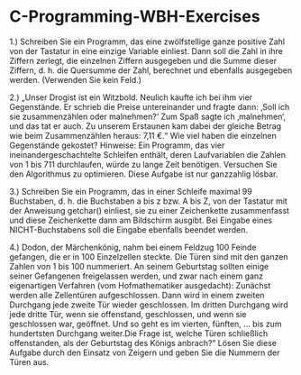 # C-Programming-WBH-Exercises

1.)
Schreiben Sie ein Programm, das eine zwölfstellige ganze positive Zahl von der Tastatur in eine einzige Variable einliest. Dann soll die Zahl in ihre Ziffern zerlegt, die einzelnen Ziffern ausgegeben und die Summe dieser Ziffern, d. h. die Quersumme der Zahl, berechnet und ebenfalls ausgegeben werden. (Verwenden Sie kein Feld.)

2.) 
„Unser Drogist ist ein Witzbold. Neulich kaufte ich bei ihm vier Gegenstände. Er schrieb die Preise untereinander und fragte dann: ‚Soll ich sie zusammenzählen oder malnehmen?‘ Zum Spaß sagte ich ‚malnehmen‘, und das tat er auch. Zu unserem Erstaunen kam dabei der gleiche Betrag wie beim Zusammenzählen heraus: 7,11 €.“ Wie viel haben die einzelnen Gegenstände gekostet? Hinweise: Ein Programm, das vier ineinandergeschachtelte Schleifen enthält, deren Laufvariablen die Zahlen von 1 bis 711 durchlaufen, würde zu lange Zeit benötigen. Versuchen Sie den Algorithmus zu optimieren. Diese Aufgabe ist nur ganzzahlig lösbar.

3.)
Schreiben Sie ein Programm, das in einer Schleife maximal 99 Buchstaben, d. h. die Buchstaben a bis z bzw. A bis Z, von der Tastatur mit der Anweisung getchar() einliest, sie zu einer Zeichenkette zusammenfasst und diese Zeichenkette dann am Bildschirm ausgibt. Bei Eingabe eines NICHT-Buchstabens soll die Eingabe ebenfalls beendet werden.

4.)
Dodon, der Märchenkönig, nahm bei einem Feldzug 100 Feinde gefangen, die er in 100 Einzelzellen steckte. Die Türen sind mit den ganzen Zahlen von 1 bis 100 nummeriert. An seinem Geburtstag sollten einige seiner Gefangenen freigelassen werden, und zwar nach einem ganz eigenartigen Verfahren (vom Hofmathematiker ausgedacht): Zunächst werden alle Zellentüren aufgeschlossen. Dann wird in einem zweiten Durchgang jede zweite Tür wieder geschlossen. Im dritten Durchgang wird jede dritte Tür, wenn sie offenstand, geschlossen, und wenn sie geschlossen war, geöffnet. Und so geht es im vierten, fünften, … bis zum hundertsten Durchgang weiter.Die Frage ist, welche Türen schließlich offenstanden, als der Geburtstag des Königs anbrach?“ Lösen Sie diese Aufgabe durch den Einsatz von Zeigern und geben Sie die Nummern der Türen aus.


